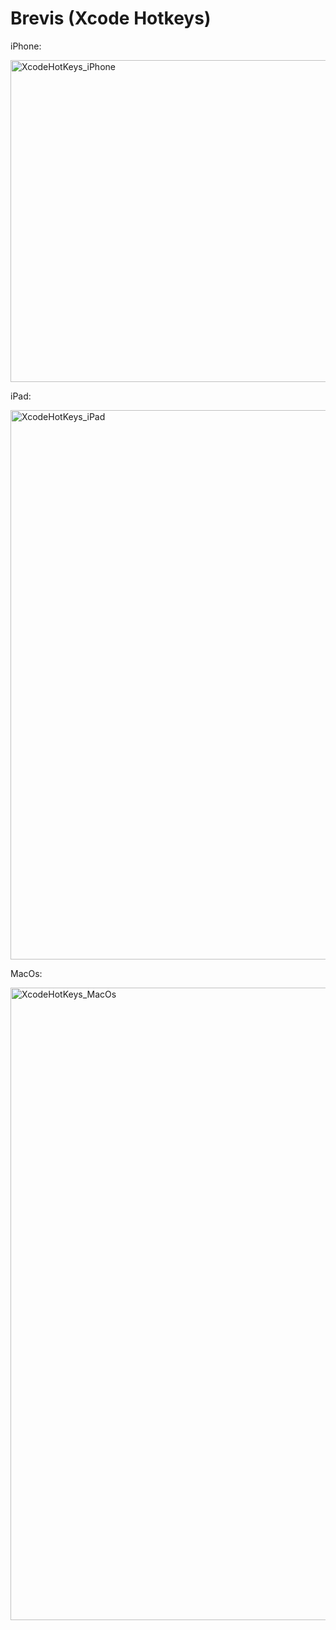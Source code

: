 # Brevis (Xcode Hotkeys)

iPhone:

<img width="515" alt="XcodeHotKeys_iPhone" src="https://github.com/user-attachments/assets/3e87342e-da1c-45fb-ac75-87d262a45ec0" />

iPad:

<img width="879" alt="XcodeHotKeys_iPad" src="https://github.com/user-attachments/assets/bfcff8b5-8bc0-40ed-a705-636741b0b794" />


MacOs: 

<img width="1012" alt="XcodeHotKeys_MacOs" src="https://github.com/user-attachments/assets/28bb2dac-4031-412e-b089-ae77830c6420" />
